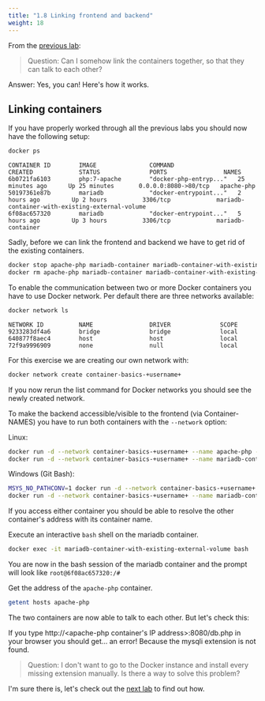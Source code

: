 ```yaml
---
title: "1.8 Linking frontend and backend"
weight: 18
---
```


From the [previous lab](../07_embeddingthesource/):

> Question: Can I somehow link the containers together, so that they can talk to each other?

Answer: Yes, you can! Here's how it works.


## Linking containers

If you have properly worked through all the previous labs you should now have the following setup:

```bash
docker ps
```

```
CONTAINER ID        IMAGE               COMMAND                  CREATED             STATUS              PORTS                NAMES
6b0721fa6103        php:7-apache        "docker-php-entryp..."   25 minutes ago      Up 25 minutes       0.0.0.0:8080->80/tcp   apache-php
50197361e87b        mariadb             "docker-entrypoint..."   2 hours ago         Up 2 hours          3306/tcp             mariadb-container-with-existing-external-volume
6f08ac657320        mariadb             "docker-entrypoint..."   5 hours ago         Up 3 hours          3306/tcp             mariadb-container
```

Sadly, before we can link the frontend and backend we have to get rid of the existing containers.

```bash
docker stop apache-php mariadb-container mariadb-container-with-existing-external-volume
docker rm apache-php mariadb-container mariadb-container-with-existing-external-volume
```

To enable the communication between two or more Docker containers you have to use Docker network. Per default there are three networks available:

```bash
docker network ls
```

```
NETWORK ID          NAME                DRIVER              SCOPE
9233283df4a6        bridge              bridge              local
640877f8aec4        host                host                local
72f9a9996909        none                null                local
```

For this exercise we are creating our own network with:

```bash
docker network create container-basics-+username+
```

If you now rerun the list command for Docker networks you should see the newly created network.

To make the backend accessible/visible to the frontend (via Container-NAMES) you have to run both containers with the `--network` option:

Linux:

```bash
docker run -d --network container-basics-+username+ --name apache-php -v $(pwd)/php-app:/var/www/html -p 8080:80 php:7-apache
docker run -d --network container-basics-+username+ --name mariadb-container-with-existing-external-volume -v volume-mariadb:/var/lib/mysql -e MYSQL_ROOT_PASSWORD=my-secret-pw mariadb
```

Windows (Git Bash):

```bash
MSYS_NO_PATHCONV=1 docker run -d --network container-basics-+username+ --name apache-php -v $(pwd)/php-app:/var/www/html -p 8080:80 php:7-apache
docker run -d --network container-basics-+username+ --name mariadb-container-with-existing-external-volume -v volume-mariadb:/var/lib/mysql -e MYSQL_ROOT_PASSWORD=my-secret-pw mariadb
```

If you access either container you should be able to resolve the other container's address with its container name.

Execute an interactive `bash` shell on the mariadb container.

``` bash
docker exec -it mariadb-container-with-existing-external-volume bash
```

You are now in the bash session of the mariadb container and the prompt will look like `root@6f08ac657320:/#`

Get the address of the `apache-php` container.

``` bash
getent hosts apache-php
```

The two containers are now able to talk to each other. But let's check this:

If you type http://\<apache-php container's IP address>:8080/db.php in your browser you should get... an error!
Because the mysqli extension is not found.

> Question: I don't want to go to the Docker instance and install every missing extension manually. Is there a way to solve this problem?

I'm sure there is, let's check out the [next lab](../09_buildingyourowndockerimage/) to find out how.
